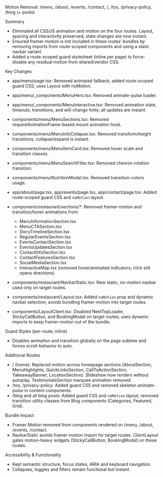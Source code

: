 Motion Removal: /menu, /about, /events, /contact, /, /tos, /privacy-policy, /blog (+ posts)

Summary
- Eliminated all CSS/JS animation and motion on the four routes. Layout, spacing and interactivity preserved; state changes are now instant.
- Ensured framer-motion is not included in these routes’ bundles by removing imports from route-scoped components and using a static navbar variant.
- Added a route-scoped guard stylesheet (inline per page) to force-disable any residual motion from shared/vendor CSS.

Key Changes
- app/menu/page.tsx: Removed animated fallback; added route-scoped guard CSS; uses Layout with noMotion.
- app/menu/_components/MenuHero.tsx: Removed animate-pulse loader.
- app/menu/_components/MenuInteractive.tsx: Removed animation state, timeouts, transitions, and will-change hints; all updates are instant.
- components/menu/MenuSections.tsx: Removed requestAnimationFrame-based mount animation hook.
- components/menu/MenuInfoCollapse.tsx: Removed transform/height transitions; collapse/expand is instant.
- components/menu/MenuItemCard.tsx: Removed hover scale and transition classes.
- components/menu/MenuSearchFilter.tsx: Removed chevron rotation transition.
- components/menu/NutritionModal.tsx: Removed transition-colors usage.

- app/about/page.tsx, app/events/page.tsx, app/contact/page.tsx: Added route-scoped guard CSS and `noMotion` layout.
- components/restaurant/sections/*: Removed framer-motion and transition/hover animations from:
  - MenuInformationSection.tsx
  - MenuCTASection.tsx
  - StoryTimelineSection.tsx
  - RegularEventsSection.tsx
  - EventsContactSection.tsx
  - EventsUpdatesSection.tsx
  - ContactInfoSection.tsx
  - ContactFeaturesSection.tsx
  - SocialMediaSection.tsx
  - InteractiveMap.tsx (removed hover/animated indicators; click still opens directions)

- components/restaurant/NavbarStatic.tsx: New static, no-motion navbar used only on target routes.
- components/restaurant/Layout.tsx: Added `noMotion` prop and dynamic navbar selection; avoids bundling framer-motion into target routes.
- components/LayoutClient.tsx: Disabled NextTopLoader, StickyCallButton, and BookingModal on target routes; uses dynamic imports to keep framer-motion out of the bundle.

Guard Styles (per-route, inline)
* Disables animation and transition globally on the page subtree and forces scroll-behavior to auto.

Additional Routes
- / (home): Replaced motion across homepage sections (AboutSection, MenuHighlights, QuickLinksSection, CallToActionSection, TakeawayBanner, LocationSection). Slideshow now renders without autoplay. TestimonialsSection marquee animation removed.
- /tos, /privacy-policy: Added guard CSS and removed skeleton animate-pulse in content components.
- /blog and all blog posts: Added guard CSS and `noMotion` layout; removed transition utility classes from Blog components (Categories, Featured, Grid).

Bundle Impact
- Framer Motion removed from components rendered on /menu, /about, /events, /contact.
- NavbarStatic avoids framer-motion import for target routes. ClientLayout gates motion-heavy widgets (StickyCallButton, BookingModal) on these routes.

Accessibility & Functionality
- Kept semantic structure, focus states, ARIA and keyboard navigation.
- Collapses, toggles and filters remain functional but instant.
